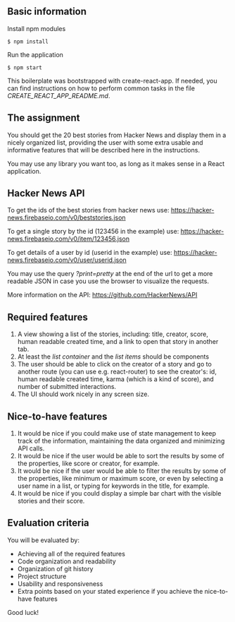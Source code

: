 ## Basic information

Install npm modules
```
$ npm install
```

Run the application
```
$ npm start
```

This boilerplate was bootstrapped with create-react-app. If needed, you can find instructions on how to perform common tasks in the file _CREATE_REACT_APP_README.md_.

## The assignment

You should get the 20 best stories from Hacker News and display them in a nicely organized list, providing the user with some extra usable and informative features that will be described here in the instructions.

You may use any library you want too, as long as it makes sense in a React application.

## Hacker News API

To get the ids of the best stories from hacker news use: https://hacker-news.firebaseio.com/v0/beststories.json

To get a single story by the id (123456 in the example) use: https://hacker-news.firebaseio.com/v0/item/123456.json

To get details of a user by id (userid in the example) use: https://hacker-news.firebaseio.com/v0/user/userid.json

You may use the query _?print=pretty_ at the end of the url to get a more readable JSON in case you use the browser to visualize the requests.

More information on the API: https://github.com/HackerNews/API

## Required features

1. A view showing a list of the stories, including: title, creator, score, human readable created time, and a link to open that story in another tab.
2. At least the _list container_ and the _list items_ should be components
3. The user should be able to click on the creator of a story and go to another route (you can use e.g. react-router) to see the creator's: id, human readable created time, karma (which is a kind of score), and number of submitted interactions.
4. The UI should work nicely in any screen size.

## Nice-to-have features

1. It would be nice if you could make use of state management to keep track of the information, maintaining the data organized and minimizing API calls.
2. It would be nice if the user would be able to sort the results by some of the properties, like score or creator, for example.
3. It would be nice if the user would be able to filter the results by some of the properties, like minimum or maximum score, or even by selecting a user name in a list, or typing for keywords in the title, for example.
4. It would be nice if you could display a simple bar chart with the visible stories and their score.

## Evaluation criteria

You will be evaluated by:

- Achieving all of the required features
- Code organization and readability
- Organization of git history
- Project structure
- Usability and responsiveness
- Extra points based on your stated experience if you achieve the nice-to-have features

Good luck!

